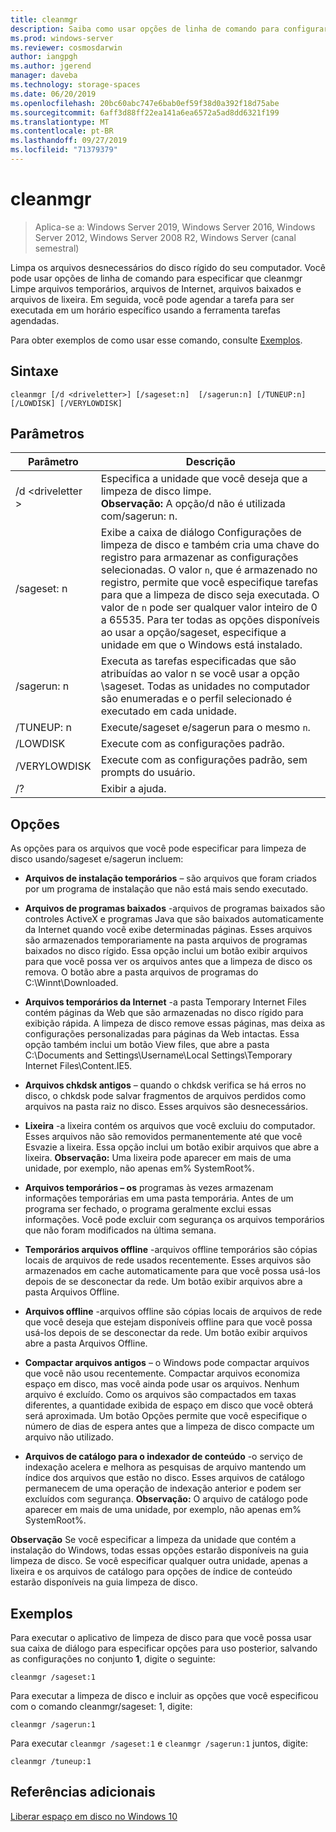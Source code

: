 ```yaml
---
title: cleanmgr
description: Saiba como usar opções de linha de comando para configurar a ferramenta de limpeza de disco (cleanmgr. exe) para limpar automaticamente determinados arquivos.
ms.prod: windows-server
ms.reviewer: cosmosdarwin
author: iangpgh
ms.author: jgerend
manager: daveba
ms.technology: storage-spaces
ms.date: 06/20/2019
ms.openlocfilehash: 20bc60abc747e6bab0ef59f38d0a392f18d75abe
ms.sourcegitcommit: 6aff3d88ff22ea141a6ea6572a5ad8dd6321f199
ms.translationtype: MT
ms.contentlocale: pt-BR
ms.lasthandoff: 09/27/2019
ms.locfileid: "71379379"
---
```

# <a name="cleanmgr"></a>cleanmgr

> Aplica-se a: Windows Server 2019, Windows Server 2016, Windows Server 2012, Windows Server 2008 R2, Windows Server (canal semestral)

Limpa os arquivos desnecessários do disco rígido do seu computador. Você pode usar opções de linha de comando para especificar que cleanmgr Limpe arquivos temporários, arquivos de Internet, arquivos baixados e arquivos de lixeira. Em seguida, você pode agendar a tarefa para ser executada em um horário específico usando a ferramenta tarefas agendadas.

Para obter exemplos de como usar esse comando, consulte [Exemplos](#examples).

## <a name="syntax"></a>Sintaxe

```
cleanmgr [/d <driveletter>] [/sageset:n]  [/sagerun:n] [/TUNEUP:n] [/LOWDISK] [/VERYLOWDISK]
```

## <a name="parameters"></a>Parâmetros

|      Parâmetro      |    Descrição     |
| ------------------- | ------------------ |
|  /d \<driveletter >          | Especifica a unidade que você deseja que a limpeza de disco limpe.<br>**Observação:** A opção/d não é utilizada com/sagerun: n. |
| /sageset: n | Exibe a caixa de diálogo Configurações de limpeza de disco e também cria uma chave do registro para armazenar as configurações selecionadas. O valor `n`, que é armazenado no registro, permite que você especifique tarefas para que a limpeza de disco seja executada. O valor de `n` pode ser qualquer valor inteiro de 0 a 65535. Para ter todas as opções disponíveis ao usar a opção/sageset, especifique a unidade em que o Windows está instalado.  |
|  /sagerun: n  |  Executa as tarefas especificadas que são atribuídas ao valor n se você usar a opção \sageset. Todas as unidades no computador são enumeradas e o perfil selecionado é executado em cada unidade.           |
| /TUNEUP: n    | Execute/sageset e/sagerun para o mesmo `n`. |
| /LOWDISK     | Execute com as configurações padrão. |
| /VERYLOWDISK | Execute com as configurações padrão, sem prompts do usuário. |
| /?           | Exibir a ajuda. |

## <a name="options"></a>Opções

As opções para os arquivos que você pode especificar para limpeza de disco usando/sageset e/sagerun incluem:

- **Arquivos de instalação temporários** – são arquivos que foram criados por um programa de instalação que não está mais sendo executado.

- **Arquivos de programas baixados** -arquivos de programas baixados são controles ActiveX e programas Java que são baixados automaticamente da Internet quando você exibe determinadas páginas. Esses arquivos são armazenados temporariamente na pasta arquivos de programas baixados no disco rígido. Essa opção inclui um botão exibir arquivos para que você possa ver os arquivos antes que a limpeza de disco os remova. O botão abre a pasta arquivos de programas do C:\Winnt\Downloaded.

- **Arquivos temporários da Internet** -a pasta Temporary Internet Files contém páginas da Web que são armazenadas no disco rígido para exibição rápida. A limpeza de disco remove essas páginas, mas deixa as configurações personalizadas para páginas da Web intactas. Essa opção também inclui um botão View files, que abre a pasta C:\Documents and Settings\Username\Local Settings\Temporary Internet Files\Content.IE5. 

- **Arquivos chkdsk antigos** – quando o chkdsk verifica se há erros no disco, o chkdsk pode salvar fragmentos de arquivos perdidos como arquivos na pasta raiz no disco. Esses arquivos são desnecessários.

- **Lixeira** -a lixeira contém os arquivos que você excluiu do computador. Esses arquivos não são removidos permanentemente até que você Esvazie a lixeira. Essa opção inclui um botão exibir arquivos que abre a lixeira. **Observação:** Uma lixeira pode aparecer em mais de uma unidade, por exemplo, não apenas em% SystemRoot%.

- **Arquivos temporários – os** programas às vezes armazenam informações temporárias em uma pasta temporária. Antes de um programa ser fechado, o programa geralmente exclui essas informações. Você pode excluir com segurança os arquivos temporários que não foram modificados na última semana.

- **Temporários arquivos offline** -arquivos offline temporários são cópias locais de arquivos de rede usados recentemente. Esses arquivos são armazenados em cache automaticamente para que você possa usá-los depois de se desconectar da rede. Um botão exibir arquivos abre a pasta Arquivos Offline.

- **Arquivos offline** -arquivos offline são cópias locais de arquivos de rede que você deseja que estejam disponíveis offline para que você possa usá-los depois de se desconectar da rede. Um botão exibir arquivos abre a pasta Arquivos Offline.

- **Compactar arquivos antigos** – o Windows pode compactar arquivos que você não usou recentemente. Compactar arquivos economiza espaço em disco, mas você ainda pode usar os arquivos. Nenhum arquivo é excluído. Como os arquivos são compactados em taxas diferentes, a quantidade exibida de espaço em disco que você obterá será aproximada. Um botão Opções permite que você especifique o número de dias de espera antes que a limpeza de disco compacte um arquivo não utilizado.

- **Arquivos de catálogo para o indexador de conteúdo** -o serviço de indexação acelera e melhora as pesquisas de arquivo mantendo um índice dos arquivos que estão no disco. Esses arquivos de catálogo permanecem de uma operação de indexação anterior e podem ser excluídos com segurança. **Observação:** O arquivo de catálogo pode aparecer em mais de uma unidade, por exemplo, não apenas em% SystemRoot%.

**Observação** Se você especificar a limpeza da unidade que contém a instalação do Windows, todas essas opções estarão disponíveis na guia limpeza de disco. Se você especificar qualquer outra unidade, apenas a lixeira e os arquivos de catálogo para opções de índice de conteúdo estarão disponíveis na guia limpeza de disco. 

## <a name="examples"></a>Exemplos

Para executar o aplicativo de limpeza de disco para que você possa usar sua caixa de diálogo para especificar opções para uso posterior, salvando as configurações no conjunto **1**, digite o seguinte:

```
cleanmgr /sageset:1
```

Para executar a limpeza de disco e incluir as opções que você especificou com o comando cleanmgr/sageset: 1, digite:

```
cleanmgr /sagerun:1
```

Para executar ```cleanmgr /sageset:1``` e ```cleanmgr /sagerun:1``` juntos, digite:

```
cleanmgr /tuneup:1
```

## <a name="additional-references"></a>Referências adicionais

[Liberar espaço em disco no Windows 10](https://support.microsoft.com/en-us/help/12425/windows-10-free-up-drive-space)
